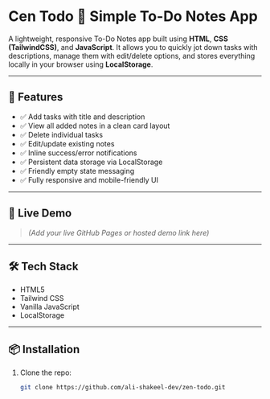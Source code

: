# Cen Todo 📝 Simple To-Do Notes App

A lightweight, responsive To-Do Notes app built using **HTML**, **CSS (TailwindCSS)**, and **JavaScript**. It allows you to quickly jot down tasks with descriptions, manage them with edit/delete options, and stores everything locally in your browser using **LocalStorage**.

---

## 🔧 Features

- ✅ Add tasks with title and description
- ✅ View all added notes in a clean card layout
- ✅ Delete individual tasks
- ✅ Edit/update existing notes
- ✅ Inline success/error notifications
- ✅ Persistent data storage via LocalStorage
- ✅ Friendly empty state messaging
- ✅ Fully responsive and mobile-friendly UI

---

## 🚀 Live Demo

> *(Add your live GitHub Pages or hosted demo link here)*

---

## 🛠️ Tech Stack

- HTML5
- Tailwind CSS
- Vanilla JavaScript
- LocalStorage

---

## 📦 Installation

1. Clone the repo:
   ```bash
   git clone https://github.com/ali-shakeel-dev/zen-todo.git

